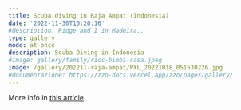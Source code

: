 ```yaml
---
title: Scuba diving in Raja Ampat (Indonesia)
date: '2022-11-30T10:20:16'
#description: Ridge and I in Madeira..
type: gallery
mode: at-once
description: Scuba Diving in Indonesia
#image: gallery/family/ricc-bimbi-casa.jpeg
image: /gallery/202211-raja-ampat/PXL_20221018_051530226.jpg
#documentazione: https://zzo-docs.vercel.app/zzo/pages/gallery/
---
```

More info in [this article](/en/posts/travel/202211-raja-ampat/).

